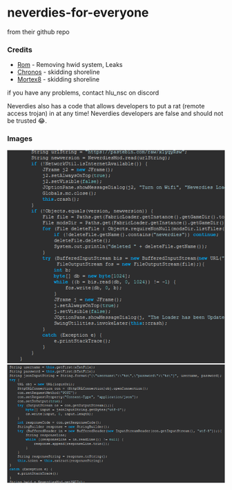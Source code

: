 # neverdies-for-everyone
from their github repo

### Credits
- [Rom](https://github.com/Romdotpng) - Removing hwid system, Leaks
- [Chronos](https://github.com/ChronosMain) - skidding shoreline
- [Mortex8](https://github.com/Mortex8) - skidding shoreline

if you have any problems, contact hlu_nsc on discord

Neverdies also has a code that allows developers to put a rat (remote access trojan) in at any time!
Neverdies developers are false and should not be trusted 😂.

### Images

![screenshot](image.png)
![screenshot](image2.png)

